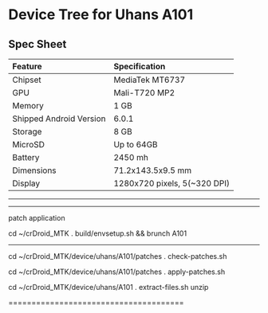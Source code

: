 # Device Tree for Uhans A101

## Spec Sheet

| Feature                 | Specification                     |
| :---------------------- | :-------------------------------- |
| Chipset                 | MediaTek MT6737                   |
| GPU                     | Mali-T720 MP2                     |
| Memory                  | 1 GB                              |
| Shipped Android Version | 6.0.1                             |
| Storage                 | 8 GB                              |
| MicroSD                 | Up to 64GB                        |
| Battery                 | 2450 mh                           |
| Dimensions              | 71.2x143.5x9.5 mm                 |
| Display                 | 1280x720 pixels, 5(~320 DPI)      |
---------------------------------------------------------------

***************************************************************
patch application

cd ~/crDroid_MTK
. build/envsetup.sh && brunch A101



---------------------------------------


cd ~/crDroid_MTK/device/uhans/A101/patches
. check-patches.sh

 
cd ~/crDroid_MTK/device/uhans/A101/patches
. apply-patches.sh



cd ~/crDroid_MTK/device/uhans/A101
. extract-files.sh unzip

======================================



